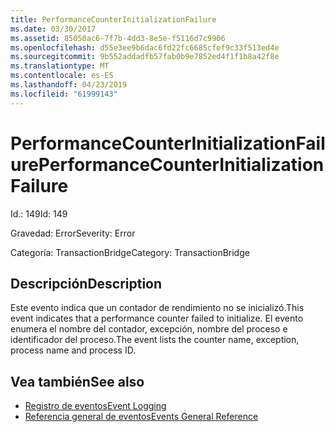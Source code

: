 ```yaml
---
title: PerformanceCounterInitializationFailure
ms.date: 03/30/2017
ms.assetid: 85050ac6-7f7b-4dd3-8e5e-f5116d7c9906
ms.openlocfilehash: d55e3ee9b6dac6fd22fc6685cfef9c33f513ed4e
ms.sourcegitcommit: 9b552addadfb57fab0b9e7852ed4f1f1b8a42f8e
ms.translationtype: MT
ms.contentlocale: es-ES
ms.lasthandoff: 04/23/2019
ms.locfileid: "61999143"
---
```

# <a name="performancecounterinitializationfailure"></a><span data-ttu-id="e73c3-102">PerformanceCounterInitializationFailure</span><span class="sxs-lookup"><span data-stu-id="e73c3-102">PerformanceCounterInitializationFailure</span></span>
<span data-ttu-id="e73c3-103">Id.: 149</span><span class="sxs-lookup"><span data-stu-id="e73c3-103">Id: 149</span></span>  
  
 <span data-ttu-id="e73c3-104">Gravedad: Error</span><span class="sxs-lookup"><span data-stu-id="e73c3-104">Severity: Error</span></span>  
  
 <span data-ttu-id="e73c3-105">Categoría: TransactionBridge</span><span class="sxs-lookup"><span data-stu-id="e73c3-105">Category: TransactionBridge</span></span>  
  
## <a name="description"></a><span data-ttu-id="e73c3-106">Descripción</span><span class="sxs-lookup"><span data-stu-id="e73c3-106">Description</span></span>  
 <span data-ttu-id="e73c3-107">Este evento indica que un contador de rendimiento no se inicializó.</span><span class="sxs-lookup"><span data-stu-id="e73c3-107">This event indicates that a performance counter failed to initialize.</span></span> <span data-ttu-id="e73c3-108">El evento enumera el nombre del contador, excepción, nombre del proceso e identificador del proceso.</span><span class="sxs-lookup"><span data-stu-id="e73c3-108">The event lists the counter name, exception, process name and process ID.</span></span>  
  
## <a name="see-also"></a><span data-ttu-id="e73c3-109">Vea también</span><span class="sxs-lookup"><span data-stu-id="e73c3-109">See also</span></span>

- [<span data-ttu-id="e73c3-110">Registro de eventos</span><span class="sxs-lookup"><span data-stu-id="e73c3-110">Event Logging</span></span>](../../../../../docs/framework/wcf/diagnostics/event-logging/index.md)
- [<span data-ttu-id="e73c3-111">Referencia general de eventos</span><span class="sxs-lookup"><span data-stu-id="e73c3-111">Events General Reference</span></span>](../../../../../docs/framework/wcf/diagnostics/event-logging/events-general-reference.md)
